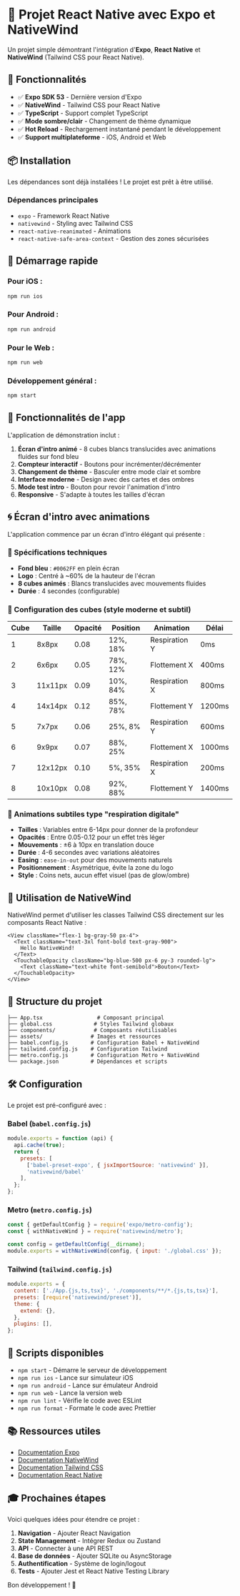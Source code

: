 # 🎉 Projet React Native avec Expo et NativeWind

Un projet simple démontrant l'intégration d'**Expo**, **React Native** et **NativeWind** (Tailwind CSS pour React Native).

## 🚀 Fonctionnalités

- ✅ **Expo SDK 53** - Dernière version d'Expo
- ✅ **NativeWind** - Tailwind CSS pour React Native
- ✅ **TypeScript** - Support complet TypeScript
- ✅ **Mode sombre/clair** - Changement de thème dynamique
- ✅ **Hot Reload** - Rechargement instantané pendant le développement
- ✅ **Support multiplateforme** - iOS, Android et Web

## 📦 Installation

Les dépendances sont déjà installées ! Le projet est prêt à être utilisé.

### Dépendances principales
- `expo` - Framework React Native
- `nativewind` - Styling avec Tailwind CSS
- `react-native-reanimated` - Animations
- `react-native-safe-area-context` - Gestion des zones sécurisées

## 🎯 Démarrage rapide

### Pour iOS :
```bash
npm run ios
```

### Pour Android :
```bash
npm run android
```

### Pour le Web :
```bash
npm run web
```

### Développement général :
```bash
npm start
```

## 📱 Fonctionnalités de l'app

L'application de démonstration inclut :

1. **Écran d'intro animé** - 8 cubes blancs translucides avec animations fluides sur fond bleu
2. **Compteur interactif** - Boutons pour incrémenter/décrémenter
3. **Changement de thème** - Basculer entre mode clair et sombre
4. **Interface moderne** - Design avec des cartes et des ombres
5. **Mode test intro** - Bouton pour revoir l'animation d'intro
6. **Responsive** - S'adapte à toutes les tailles d'écran

## 🌀 Écran d'intro avec animations

L'application commence par un écran d'intro élégant qui présente :

### 🎯 Spécifications techniques
- **Fond bleu** : `#0062FF` en plein écran
- **Logo** : Centré à ~60% de la hauteur de l'écran
- **8 cubes animés** : Blancs translucides avec mouvements fluides
- **Durée** : 4 secondes (configurable)

### 🧊 Configuration des cubes (style moderne et subtil)
| Cube | Taille | Opacité | Position | Animation | Délai |
|------|--------|---------|-----------|-----------|-------|
| 1 | 8x8px | 0.08 | 12%, 18% | Respiration Y | 0ms |
| 2 | 6x6px | 0.05 | 78%, 12% | Flottement X | 400ms |
| 3 | 11x11px | 0.09 | 10%, 84% | Respiration X | 800ms |
| 4 | 14x14px | 0.12 | 85%, 78% | Flottement Y | 1200ms |
| 5 | 7x7px | 0.06 | 25%, 8% | Respiration Y | 600ms |
| 6 | 9x9px | 0.07 | 88%, 25% | Flottement X | 1000ms |
| 7 | 12x12px | 0.10 | 5%, 35% | Respiration X | 200ms |
| 8 | 10x10px | 0.08 | 92%, 88% | Flottement Y | 1400ms |

### 🔧 Animations subtiles type "respiration digitale"
- **Tailles** : Variables entre 6-14px pour donner de la profondeur
- **Opacités** : Entre 0.05-0.12 pour un effet très léger
- **Mouvements** : ±6 à 10px en translation douce
- **Durée** : 4-6 secondes avec variations aléatoires
- **Easing** : `ease-in-out` pour des mouvements naturels
- **Positionnement** : Asymétrique, évite la zone du logo
- **Style** : Coins nets, aucun effet visuel (pas de glow/ombre)

## 🎨 Utilisation de NativeWind

NativeWind permet d'utiliser les classes Tailwind CSS directement sur les composants React Native :

```tsx
<View className="flex-1 bg-gray-50 px-4">
  <Text className="text-3xl font-bold text-gray-900">
    Hello NativeWind!
  </Text>
  <TouchableOpacity className="bg-blue-500 px-6 py-3 rounded-lg">
    <Text className="text-white font-semibold">Bouton</Text>
  </TouchableOpacity>
</View>
```

## 📁 Structure du projet

```
├── App.tsx                 # Composant principal
├── global.css             # Styles Tailwind globaux
├── components/            # Composants réutilisables
├── assets/               # Images et ressources
├── babel.config.js       # Configuration Babel + NativeWind
├── tailwind.config.js    # Configuration Tailwind
├── metro.config.js       # Configuration Metro + NativeWind
└── package.json          # Dépendances et scripts
```

## 🛠️ Configuration

Le projet est pré-configuré avec :

### Babel (`babel.config.js`)
```javascript
module.exports = function (api) {
  api.cache(true);
  return {
    presets: [
      ['babel-preset-expo', { jsxImportSource: 'nativewind' }], 
      'nativewind/babel'
    ],
  };
};
```

### Metro (`metro.config.js`)
```javascript
const { getDefaultConfig } = require('expo/metro-config');
const { withNativeWind } = require('nativewind/metro');

const config = getDefaultConfig(__dirname);
module.exports = withNativeWind(config, { input: './global.css' });
```

### Tailwind (`tailwind.config.js`)
```javascript
module.exports = {
  content: ['./App.{js,ts,tsx}', './components/**/*.{js,ts,tsx}'],
  presets: [require('nativewind/preset')],
  theme: {
    extend: {},
  },
  plugins: [],
};
```

## 🔧 Scripts disponibles

- `npm start` - Démarre le serveur de développement
- `npm run ios` - Lance sur simulateur iOS
- `npm run android` - Lance sur émulateur Android
- `npm run web` - Lance la version web
- `npm run lint` - Vérifie le code avec ESLint
- `npm run format` - Formate le code avec Prettier

## 📚 Ressources utiles

- [Documentation Expo](https://docs.expo.dev/)
- [Documentation NativeWind](https://www.nativewind.dev/)
- [Documentation Tailwind CSS](https://tailwindcss.com/docs)
- [Documentation React Native](https://reactnative.dev/docs)

## 🎓 Prochaines étapes

Voici quelques idées pour étendre ce projet :

1. **Navigation** - Ajouter React Navigation
2. **State Management** - Intégrer Redux ou Zustand
3. **API** - Connecter à une API REST
4. **Base de données** - Ajouter SQLite ou AsyncStorage
5. **Authentification** - Système de login/logout
6. **Tests** - Ajouter Jest et React Native Testing Library

Bon développement ! 🚀 